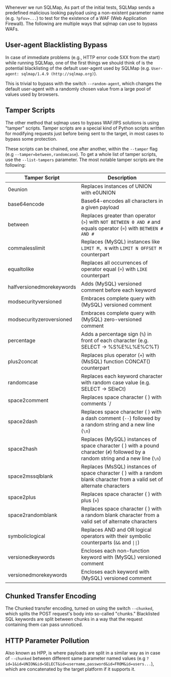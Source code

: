 Whenever we run SQLMap, As part of the initial tests, SQLMap sends a predefined malicious looking payload using a non-existent parameter name (e.g. `?pfov=...`) to test for the existence of a WAF (Web Application Firewall). The following are multiple ways that sqlmap can use to bypass WAFs.
## User-agent Blacklisting Bypass
In case of immediate problems (e.g., HTTP error code 5XX from the start) while running SQLMap, one of the first things we should think of is the potential blacklisting of the default user-agent used by SQLMap (e.g. `User-agent: sqlmap/1.4.9 (http://sqlmap.org)`).

This is trivial to bypass with the switch `--random-agent`, which changes the default user-agent with a randomly chosen value from a large pool of values used by browsers.
## Tamper Scripts
The other method that sqlmap uses to bypass WAF/IPS solutions is using "tamper" scripts. Tamper scripts are a special kind of Python scripts written for modifying requests just before being sent to the target, in most cases to bypass some protection.

These scripts can be chained, one after another, within the `--tamper` flag (e.g `--tamper=between,randomcase`). To get a whole list of tamper scripts, use the `--list-tampers` parameter. The most notable tamper scripts are the following:

| Tamper Script             | Description                                                                                                                      |
| ------------------------- | -------------------------------------------------------------------------------------------------------------------------------- |
| 0eunion                   | Replaces instances of UNION with e0UNION                                                                                         |
| base64encode              | Base64-encodes all characters in a given payload                                                                                 |
| between                   | Replaces greater than operator (`>`) with `NOT BETWEEN 0 AND #` and equals operator (`=`) with `BETWEEN # AND #`                 |
| commalesslimit            | Replaces (MySQL) instances like `LIMIT M, N` with `LIMIT N OFFSET M` counterpart                                                 |
| equaltolike               | Replaces all occurrences of operator equal (`=`) with `LIKE` counterpart                                                         |
| halfversionedmorekeywords | Adds (MySQL) versioned comment before each keyword                                                                               |
| modsecurityversioned      | Embraces complete query with (MySQL) versioned comment                                                                           |
| modsecurityzeroversioned  | Embraces complete query with (MySQL) zero-versioned comment                                                                      |
| percentage                | Adds a percentage sign (`%`) in front of each character (e.g. SELECT -> %S%E%L%E%C%T)                                            |
| plus2concat               | Replaces plus operator (`+`) with (MsSQL) function CONCAT() counterpart                                                          |
| randomcase                | Replaces each keyword character with random case value (e.g. SELECT -> SEleCt)                                                   |
| space2comment             | Replaces space character ( ) with comments `/                                                                                    |
| space2dash                | Replaces space character ( ) with a dash comment (`--`) followed by a random string and a new line (`\n`)                        |
| space2hash                | Replaces (MySQL) instances of space character ( ) with a pound character (`#`) followed by a random string and a new line (`\n`) |
| space2mssqlblank          | Replaces (MsSQL) instances of space character ( ) with a random blank character from a valid set of alternate characters         |
| space2plus                | Replaces space character ( ) with plus (`+`)                                                                                     |
| space2randomblank         | Replaces space character ( ) with a random blank character from a valid set of alternate characters                              |
| symboliclogical           | Replaces AND and OR logical operators with their symbolic counterparts (`&&` and `\|\|`)                                         |
| versionedkeywords         | Encloses each non-function keyword with (MySQL) versioned comment                                                                |
| versionedmorekeywords     | Encloses each keyword with (MySQL) versioned comment                                                                             |
## Chunked Transfer Encoding
The Chunked transfer encoding, turned on using the switch `--chunked`, which splits the POST request's body into so-called "chunks." Blacklisted SQL keywords are split between chunks in a way that the request containing them can pass unnoticed.
## HTTP Parameter Pollution
Also known as HPP, is where payloads are split in a similar way as in case of `--chunked` between different same parameter named values (e.g `?id=1&id=UNION&id=SELECT&id=username,password&id=FROM&id=users...`), which are concatenated by the target platform if it supports it.